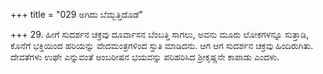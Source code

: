 +++
title = "029 ಅಗಿದು ಬೆಮ್ಬತ್ತಿದೊಡೆ"

+++
29. ಹೀಗೆ ಸುದರ್ಶನ ಚಕ್ರವು ದೂರ್ವಾಸನ ಬೆಂಬತ್ತಿ ಸಾಗಲು, ಅವನು ಮೂರು ಲೋಕಗಳನ್ನೂ ಸುತ್ತಾಡಿ, ಕೊನೆಗೆ ಭಕ್ತಿಯಿಂದ ಹರಿಯನ್ನು ವೇದಮಂತ್ರಗಳಿಂದ ಸ್ತುತಿ ಮಾಡಿದನು. ಆಗ ಆಗ ಸುದರ್ಶನ ಚಕ್ರವು ಹಿಂದಿರುಗಿತು. ದೇವತೆಗಳು ಉಘೇ ಎನ್ನುವಂತೆ ಅಂಬರೀಷನ ಭಯವನ್ನು ಪರಿಹರಿಸಿದ ಶ್ರೀಕೃಷ್ಣನೇ ಕಾಪಾಡು ಎಂದಳು.